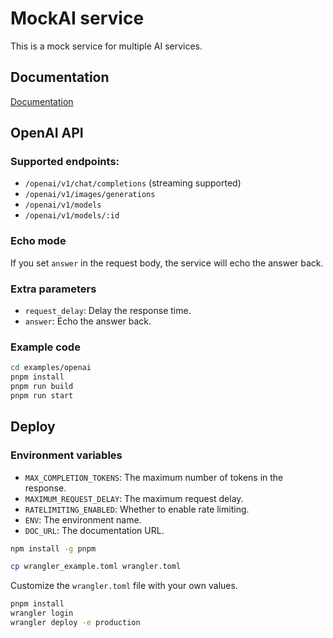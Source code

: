 # MockAI service

This is a mock service for multiple AI services.

## Documentation

[Documentation](https://mockai.openshield.ai/docs)

## OpenAI API

### Supported endpoints:

- `/openai/v1/chat/completions` (streaming supported)
- `/openai/v1/images/generations`
- `/openai/v1/models`
- `/openai/v1/models/:id`

### Echo mode

If you set `answer` in the request body, the service will echo the answer back.


### Extra parameters
- `request_delay`: Delay the response time.
- `answer`: Echo the answer back.

### Example code

```bash
cd examples/openai
pnpm install
pnpm run build
pnpm run start
```

## Deploy

### Environment variables

- `MAX_COMPLETION_TOKENS`: The maximum number of tokens in the response.
- `MAXIMUM_REQUEST_DELAY`: The maximum request delay.
- `RATELIMITING_ENABLED`: Whether to enable rate limiting.
- `ENV`: The environment name.
- `DOC_URL`: The documentation URL.

```bash
npm install -g pnpm
```

```bash
cp wrangler_example.toml wrangler.toml
```
Customize the `wrangler.toml` file with your own values.

```bash
pnpm install
wrangler login
wrangler deploy -e production
```
